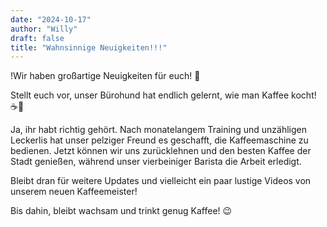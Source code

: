 ```yaml
---
date: "2024-10-17"
author: "Willy"
draft: false
title: "Wahnsinnige Neuigkeiten!!!"
---
```


!Wir haben großartige Neuigkeiten für euch! 🎉

Stellt euch vor, unser Bürohund hat endlich gelernt, wie man Kaffee kocht! ☕🐶

Ja, ihr habt richtig gehört. Nach monatelangem Training und unzähligen Leckerlis hat unser pelziger Freund es geschafft, die Kaffeemaschine zu bedienen. Jetzt können wir uns zurücklehnen und den besten Kaffee der Stadt genießen, während unser vierbeiniger Barista die Arbeit erledigt.

Bleibt dran für weitere Updates und vielleicht ein paar lustige Videos von unserem neuen Kaffeemeister!

Bis dahin, bleibt wachsam und trinkt genug Kaffee! 😉